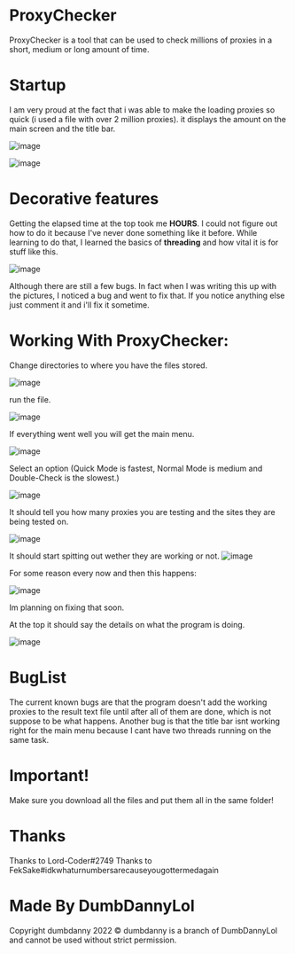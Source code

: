 # ProxyChecker
ProxyChecker is a tool that can be used to check millions of proxies in a short, medium or long amount of time.

# Startup
I am very proud at the fact that i was able to make the loading proxies so quick (i used a file with over 2 million proxies). it displays the amount on the main screen and the title bar.

![image](https://user-images.githubusercontent.com/60897810/147982719-f20b2ca0-f531-4101-9be8-1c97ef688220.png)

![image](https://user-images.githubusercontent.com/60897810/147982733-8ebaf324-2158-4597-a3f2-832dbdf5f425.png)

# Decorative features
Getting the elapsed time at the top took me **HOURS**. I could not figure out how to do it because I've never done something like it before. While learning to do that, I learned the basics of **threading** and how vital it is for stuff like this.

![image](https://user-images.githubusercontent.com/60897810/147983067-c1848907-7613-4203-8e4a-098360f7b78f.png)

Although there are still a few bugs. In fact when I was writing this up with the pictures, I noticed a bug and went to fix that.
If you notice anything else just comment it and i'll fix it sometime.

# Working With ProxyChecker:

Change directories to where you have the files stored.

![image](https://user-images.githubusercontent.com/60897810/147983698-de00a508-5835-4e24-9563-c421c1f7cf0f.png)

run the file.

![image](https://user-images.githubusercontent.com/60897810/147983758-c367ac0f-df31-4573-9e06-160c0fd68429.png)


If everything went well you will get the main menu.

![image](https://user-images.githubusercontent.com/60897810/147983804-939ded12-b789-454d-aac8-410c9d019764.png)

Select an option (Quick Mode is fastest, Normal Mode is medium and Double-Check is the slowest.)

![image](https://user-images.githubusercontent.com/60897810/147983901-1f188e2f-2d4d-45e7-b5fc-792a8a277daf.png)

It should tell you how many proxies you are testing and the sites they are being tested on.

![image](https://user-images.githubusercontent.com/60897810/147983949-4027371f-846d-4112-951d-5fad77384341.png)

It should start spitting out wether they are working or not.
![image](https://user-images.githubusercontent.com/60897810/147983999-3d66e4d8-80a9-4dcf-8ab6-baf3e5f61ed0.png)

For some reason every now and then this happens:

![image](https://user-images.githubusercontent.com/60897810/147984036-568e119a-8517-4dd8-9e72-8546b05661f2.png)

Im planning on fixing that soon.


At the top it should say the details on what the program is doing.

![image](https://user-images.githubusercontent.com/60897810/147984187-07c2a422-826c-4bb9-9486-d417b7a10ce9.png)


# BugList
The current known bugs are that the program doesn't add the working proxies to the result text file until after all of them are done, which is not suppose to be what happens.
Another bug is that the title bar isnt working right for the main menu because I cant have two threads running on the same task.


# Important!
Make sure you download all the files and put them all in the same folder!

# Thanks
Thanks to Lord-Coder#2749
Thanks to FekSake#idkwhaturnumbersarecauseyougottermedagain

# Made By DumbDannyLol
Copyright dumbdanny 2022 ©
dumbdanny is a branch of DumbDannyLol and cannot be used without strict permission.









